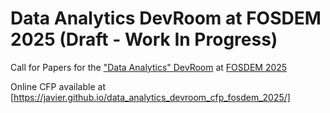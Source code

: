 # Data Analytics DevRoom at FOSDEM 2025 (Draft - Work In Progress)

Call for Papers for the ["Data Analytics" DevRoom](https://fosdem.org/2025/schedule/track/analytics/) at
[FOSDEM 2025](https://fosdem.org/2025)

Online CFP available at [https://javier.github.io/data_analytics_devroom_cfp_fosdem_2025/]
